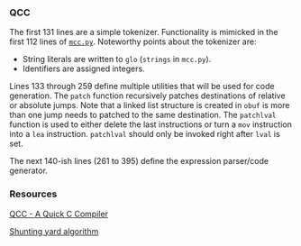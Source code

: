 ### QCC

The first 131 lines are a simple tokenizer. Functionality is mimicked in the first 112 lines of [`mcc.py`](mcc.py). Noteworthy points about the tokenizer are:
- String literals are written to `glo` (`strings` in `mcc.py`).
- Identifiers are assigned integers.

Lines 133 through 259 define multiple utilities that will be used for code generation. The `patch` function recursively patches destinations of relative or absolute jumps. Note that a linked list structure is created in `obuf` is more than one jump needs to patched to the same destination. The `patchlval` function is used to either delete the last instructions or turn a `mov` instruction into a `lea` instruction. `patchlval` should only be invoked right after `lval` is set.

The next 140-ish lines (261 to 395) define the expression parser/code generator.

### Resources

[QCC - A Quick C Compiler](https://c9x.me/qcc/)

[Shunting yard algorithm](https://en.wikipedia.org/wiki/Shunting-yard_algorithm)
